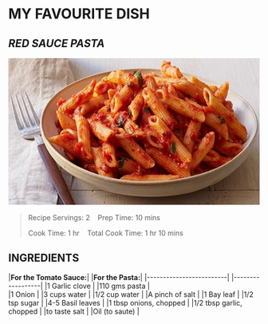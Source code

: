 # MY FAVOURITE DISH

## _RED SAUCE PASTA_

![Display picture](Photos/pasta11.jpg)

>Recipe Servings: 2 &nbsp;&nbsp;  Prep Time: 10 mins
>
>Cook Time: 1 hr   &nbsp;&nbsp;   Total Cook Time: 1 hr 10 mins


## INGREDIENTS

|**For the Tomato Sauce:**|               |**For the Pasta:**|
|-------------------------|               |------------------|
|1 Garlic clove           |               |110 gms pasta     |     
|1 Onion                  |               |3 cups water      |
|1/2 cup water            |               |A pinch of salt   |
|1 Bay leaf               |
|1/2 tsp sugar            |
|4-5 Basil leaves         |
|1 tbsp onions, chopped   |
|1/2 tbsp garlic, chopped |
|to taste salt            |
|Oil (to saute)           |


